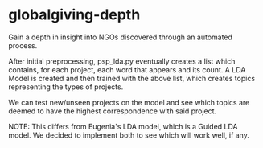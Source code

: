 # globalgiving-depth
Gain a depth in insight into NGOs discovered through an automated process.

After initial preprocessing, psp_lda.py eventually creates a list which contains, for each project, each word that appears and its count.
A LDA Model is created and then trained with the above list, which creates topics representing the types of projects.

We can test new/unseen projects on the model and see which topics are deemed to have the highest correspondence with said project.

NOTE: This differs from Eugenia's LDA model, which is a Guided LDA model. We decided to implement both to see which will work well, if any.
